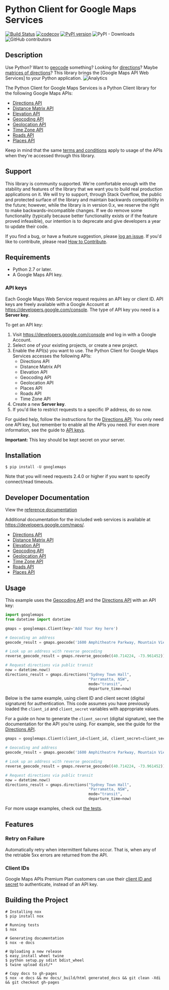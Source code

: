 Python Client for Google Maps Services
====================================

[![Build Status](https://travis-ci.org/googlemaps/google-maps-services-python.svg?branch=master)](https://travis-ci.org/googlemaps/google-maps-services-python)
[![codecov](https://codecov.io/gh/googlemaps/google-maps-services-python/branch/master/graph/badge.svg)](https://codecov.io/gh/googlemaps/google-maps-services-python)
[![PyPI version](https://badge.fury.io/py/googlemaps.svg)](https://badge.fury.io/py/googlemaps)
![PyPI - Downloads](https://img.shields.io/pypi/dd/googlemaps)
![GitHub contributors](https://img.shields.io/github/contributors/googlemaps/google-maps-services-python)

## Description

Use Python? Want to [geocode][Geocoding API] something? Looking for [directions][Directions API]?
Maybe [matrices of directions][Distance Matrix API]? This library brings the [Google Maps API Web
Services] to your Python application.
![Analytics](https://maps-ga-beacon.appspot.com/UA-12846745-20/google-maps-services-python/readme?pixel)

The Python Client for Google Maps Services is a Python Client library for the following Google Maps
APIs:

 - [Directions API]
 - [Distance Matrix API]
 - [Elevation API]
 - [Geocoding API]
 - [Geolocation API]
 - [Time Zone API]
 - [Roads API]
 - [Places API]

Keep in mind that the same [terms and conditions](https://developers.google.com/maps/terms) apply
to usage of the APIs when they're accessed through this library.

## Support

This library is community supported. We're comfortable enough with the stability and features of
the library that we want you to build real production applications on it. We will try to support,
through Stack Overflow, the public and protected surface of the library and maintain backwards
compatibility in the future; however, while the library is in version 0.x, we reserve the right
to make backwards-incompatible changes. If we do remove some functionality (typically because
better functionality exists or if the feature proved infeasible), our intention is to deprecate
and give developers a year to update their code.

If you find a bug, or have a feature suggestion, please [log an issue][issues]. If you'd like to
contribute, please read [How to Contribute][contrib].

## Requirements

 - Python 2.7 or later.
 - A Google Maps API key.

### API keys

Each Google Maps Web Service request requires an API key or client ID. API keys
are freely available with a Google Account at
https://developers.google.com/console. The type of API key you need is a
**Server key**.

To get an API key:

 1. Visit https://developers.google.com/console and log in with
    a Google Account.
 1. Select one of your existing projects, or create a new project.
 1. Enable the API(s) you want to use. The Python Client for Google Maps Services
    accesses the following APIs:
    * Directions API
    * Distance Matrix API
    * Elevation API
    * Geocoding API
    * Geolocation API
    * Places API
    * Roads API
    * Time Zone API
 1. Create a new **Server key**.
 1. If you'd like to restrict requests to a specific IP address, do so now.

For guided help, follow the instructions for the [Directions API][directions-key].
You only need one API key, but remember to enable all the APIs you need.
For even more information, see the guide to [API keys][apikey].

**Important:** This key should be kept secret on your server.

## Installation

    $ pip install -U googlemaps

Note that you will need requests 2.4.0 or higher if you want to specify connect/read timeouts.

## Developer Documentation

View the [reference documentation](https://googlemaps.github.io/google-maps-services-python/docs/)

Additional documentation for the included web services is available at
https://developers.google.com/maps/.

 - [Directions API]
 - [Distance Matrix API]
 - [Elevation API]
 - [Geocoding API]
 - [Geolocation API]
 - [Time Zone API]
 - [Roads API]
 - [Places API]

## Usage

This example uses the [Geocoding API] and the [Directions API] with an API key:

```python
import googlemaps
from datetime import datetime

gmaps = googlemaps.Client(key='Add Your Key here')

# Geocoding an address
geocode_result = gmaps.geocode('1600 Amphitheatre Parkway, Mountain View, CA')

# Look up an address with reverse geocoding
reverse_geocode_result = gmaps.reverse_geocode((40.714224, -73.961452))

# Request directions via public transit
now = datetime.now()
directions_result = gmaps.directions("Sydney Town Hall",
                                     "Parramatta, NSW",
                                     mode="transit",
                                     departure_time=now)
```

Below is the same example, using client ID and client secret (digital signature)
for authentication. This code assumes you have previously loaded the `client_id`
and `client_secret` variables with appropriate values.

For a guide on how to generate the `client_secret` (digital signature), see the
documentation for the API you're using. For example, see the guide for the
[Directions API][directions-client-id].

```python
gmaps = googlemaps.Client(client_id=client_id, client_secret=client_secret)

# Geocoding and address
geocode_result = gmaps.geocode('1600 Amphitheatre Parkway, Mountain View, CA')

# Look up an address with reverse geocoding
reverse_geocode_result = gmaps.reverse_geocode((40.714224, -73.961452))

# Request directions via public transit
now = datetime.now()
directions_result = gmaps.directions("Sydney Town Hall",
                                     "Parramatta, NSW",
                                     mode="transit",
                                     departure_time=now)
```

For more usage examples, check out [the tests](googlemaps/test/).

## Features

### Retry on Failure

Automatically retry when intermittent failures occur. That is, when any of the retriable 5xx errors
are returned from the API.

### Client IDs

Google Maps APIs Premium Plan customers can use their [client ID and secret][clientid] to authenticate,
instead of an API key.

## Building the Project


    # Installing nox
    $ pip install nox

    # Running tests
    $ nox

    # Generating documentation
    $ nox -e docs

    # Uploading a new release
    $ easy_install wheel twine
    $ python setup.py sdist bdist_wheel
    $ twine upload dist/*

    # Copy docs to gh-pages
    $ nox -e docs && mv docs/_build/html generated_docs && git clean -Xdi && git checkout gh-pages


[apikey]: https://developers.google.com/maps/faq#keysystem
[clientid]: https://developers.google.com/maps/documentation/business/webservices/auth

[Google Maps Platform web services]: https://developers.google.com/maps/apis-by-platform#web_service_apis
[Directions API]: https://developers.google.com/maps/documentation/directions/
[directions-key]: https://developers.google.com/maps/documentation/directions/get-api-key#key
[directions-client-id]: https://developers.google.com/maps/documentation/directions/get-api-key#client-id
[Distance Matrix API]: https://developers.google.com/maps/documentation/distancematrix/
[Elevation API]: https://developers.google.com/maps/documentation/elevation/
[Geocoding API]: https://developers.google.com/maps/documentation/geocoding/
[Geolocation API]: https://developers.google.com/maps/documentation/geolocation/
[Time Zone API]: https://developers.google.com/maps/documentation/timezone/
[Roads API]: https://developers.google.com/maps/documentation/roads/
[Places API]: https://developers.google.com/places/

[issues]: https://github.com/googlemaps/google-maps-services-python/issues
[contrib]: https://github.com/googlemaps/google-maps-services-python/blob/master/CONTRIB.md
